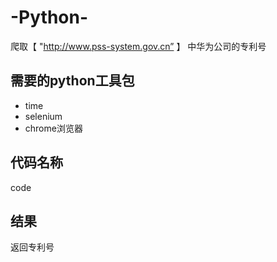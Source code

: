 # -Python-
爬取【 "http://www.pss-system.gov.cn” 】 中华为公司的专利号

## 需要的python工具包
- time
- selenium
- chrome浏览器

## 代码名称
code

## 结果
返回专利号
